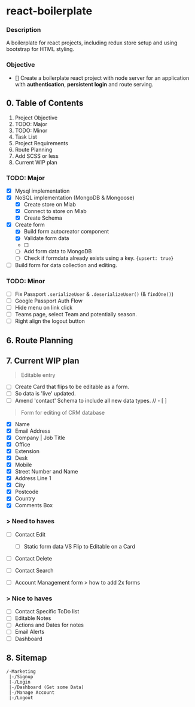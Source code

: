 # react-boilerplate
### Description
A boilerplate for react projects, including redux store setup and using bootstrap for HTML styling.

### Objective
- [] Create a boilerplate react project with node server for an application with **authentication**, **persistent login** and route serving.

## 0. Table of Contents
1. Project Objective
2. TODO: Major
3. TODO: Minor
4. Task List
5. Project Requirements
6. Route Planning
7. Add SCSS or less
8. Current WIP plan

### TODO: Major
- [x] Mysql implementation
- [x] NoSQL implementation (MongoDB & Mongoose)
  - [x] Create store on Mlab
  - [x] Connect to store on Mlab
  - [x] Create Schema
- [x] Create form 
  - [x] Build form autocreator component
  - [x] Validate form data
  - [ ] 
  - [ ] Add form data to MongoDB
  - [ ] Check if formdata already exists using a key. `{upsert: true}`
 - [ ] Build form for data collection and editing.

### TODO: Minor
- [ ] Fix Passport `.serializeUser` & `.deserializeUser()` (& `findOne()`) 
- [ ] Google Passport Auth Flow
- [ ] Hide menu on link click
- [ ] Teams page, select Team and potentially season.
- [ ] Right align the logout button

## 6. Route Planning

## 7. Current WIP plan
> Editable entry
- [ ] Create Card that flips to be editable as a form.
- [ ] So data is 'live' updated.
- [ ] Amend 'contact' Schema to include all new data types.
// - [ ] 

> Form for editing of CRM database
- [x] Name
- [x] Email Address
- [x] Company | Job Title
- [x] Office
- [x] Extension
- [x] Desk
- [x] Mobile
- [x] Street Number and Name
- [x] Address Line 1
- [x] City
- [x] Postcode
- [x] Country
- [x] Comments Box

### > Need to haves
- [ ] Contact Edit
  	- [ ] Static form data VS Flip to Editable on a Card
- [ ] Contact Delete
- [ ] Contact Search
- [ ] Account Management form > how to add 2x forms


### > Nice to haves
- [ ] Contact Specific ToDo list
- [ ] Editable Notes
- [ ] Actions and Dates for notes
- [ ] Email Alerts
- [ ] Dashboard

## 8. Sitemap
```
/-Marketing
 |-/Signup
 |-/Login
 |-/Dashboard (Get some Data)
 |-/Manage Account
 |-/Logout
```
 
